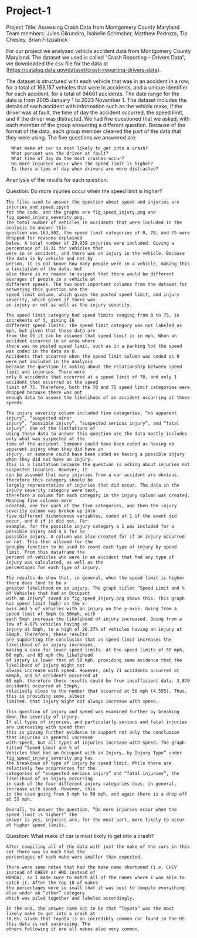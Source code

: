 # Project-1
Project Title: Assessing Crash Data from Montgomery County Maryland
Team members: Jules Gikundiro, Isabelle Scrimsher, Matthew Pedroza, Tia Chesley, Brian Fitzpatrick

For our project we analyzed vehicle accident data from Montgomery County Maryland. The dataset we used 
is called “Crash Reporting – Drivers Data”, we downloaded the csv file for the data at 
(https://catalog.data.gov/dataset/crash-reporting-drivers-data).

The dataset is structured with each vehicle that was in an accident in a row, for a total of 168,157 
vehicles that were in accidents, and a unique identifier for each accident, for a total of 94601 
accidents. The date range for the data is from 2005 January 1 to 2023 November 1. The dataset includes 
the details of each accident with information such as the vehicle make, if the driver was at fault, 
the time of day the accident occurred, the speed limit, and if the driver was distracted. We had five 
questioned that we asked, with each member of the group answering a different question. Because of the 
format of the data, each group member cleaned the part of the data that they were using. The five 
questions we answered are:

      What make of car is most likely to get into a crash?
      What percent was the driver at fault?
      What time of day do the most crashes occur?
      Do more injuries occur when the speed limit is higher?
      Is there a time of day when drivers are more distracted?

Ananlysis of the results for each question:

Question: Do more injuries occur when the speed limit is higher?

	The files used to answer the question about speed and injuries are injuries_and_speed.ipynb 
	for the code, and the graphs are fig_speed_injury.png and fig_speed_injury_severity.png.
	The total number of vehicles in accidents that were included in the analysis to answer this 
	question was 163,502, the speed limit categories of 0, 70, and 75 were dropped for reasons explained 
	below. A total number of 29,939 injuries were included. Giving a percentage of 18.31 for vehicles that 
	were in an accident, and there was an injury in the vehicle. Because the data is by vehicle and not by 
	person, it is not known how many people were in a vehicle, making this a limitation of the data, but 
	also there is no reason to suspect that there would be different averages of people in a vehicle at 
	different speeds. The two most important columns from the dataset for answering this question are the 
	speed limit column, which gives the posted speed limit, and injury severity, which gives if there was 
	an injury or not as well as the injury severity. 
 
	The speed limit category had speed limits ranging from 0 to 75, in increments of 5, giving 16 
	different speed limits. The speed limit category was not labeled as mph, but given that these data are 
	from the US it can be assumed that speed limit is in mph. When an accident occurred in an area where 
	there was no posted speed limit, such as in a parking lot the speed was coded in the data as 0. 
	Accidents that occurred when the speed limit column was coded as 0 were not included in the analysis 
	because the question is asking about the relationship between speed limit and injuries. There were 
	only 6 accidents that occurred at a speed limit of 70, and only 1 accident that occurred at the speed 
	limit of 75. Therefore, both the 70 and 75 speed limit categories were dropped because there was not 
	enough data to assess the likelihood of an accident occurring at these speeds.
 
	The injury severity column included five categories, “no apparent injury”, “suspected minor 
	injury”, “possible injury”, “suspected serious injury”, and “fatal injury”. One of the limitations of 
	using these data to answer this question are the data mostly includes only what was suspected at the 
	time of the accident. Someone could have been coded as having no apparent injury when they did have an 
	injury, or someone could have been coded as having a possible injury when they did not have an injury. 
	This is a limitation because the question is asking about injuries not suspected injuries. However, it 
	can be assumed that many injuries from a car accident are obvious, therefore this category should be 
	largely representative of injuries that did occur. The data in the injury severity category were text, 
	therefore a column for each category in the injury column was created. Meaning five columns were 
	created, one for each of the five categories, and then the injury severity column was broken up into 
	five different dichotomous variables, coded at 1 if the event did occur, and 0 if it did not. For 
	example, for the possible injury category a 1 was included for a possible injury and a 0 for no 
	possible injury. A column was also created for if an injury occurred or not. This then allowed for the 
	groupby function to be used to count each type of injury by speed limit. From this dataframe the 
	percent of vehicles who were in an accident that had any type of injury was calculated, as well as the 
	percentages for each type of injury.
 
	The results do show that, in general, when the speed limit is higher there does tend to be a 
	greater likelihood on an injury. The graph titled “Speed Limit and % of Vehicles that had an Occupant 
	with an Injury” saved as fig_speed_injury.png shows this. This graph has speed limit (mph) on the x-
	axis and % of vehicles with an injury on the y-axis. Going from a speed limit of 5mph to 50mph, with 
	each 5mph increase the likelihood of injury increased. Going from a low of 4.87% vehicles having an 
	injury at 5mph, to a high of 26.37% of vehicles having an injury at 50mph. Therefore, these results 
	are supporting the conclusion that as speed limit increases the likelihood of an injury increases, 
	making a case for lower speed limits. At the speed limits of 55 mph, 60 mph, and 65 mph the likelihood 
	of injury is lower than at 50 mph, providing some evidence that the likelihood of injury might not 
	always increase with speed. However, only 71 accidents occurred at 60mph, and 57 accidents occurred at 
	65 mph, therefore these results could be from insufficient data. 3,870 accidents occurred at 55mph, 
	relatively close to the number that occurred at 50 mph (4,555). Thus, this is providing some, albeit 
	limited. that injury might not always increase with speed.
 
	This question of injury and speed was examined further by breaking down the severity of injury. 
	If all types of injuries, and particularly serious and fatal injuries are increasing with speed then 
	this is giving further evidence to support not only the conclusion that injuries in general increase 
	with speed, but all types of injuries increase with speed. The graph titled “Speed Limit and % of 
	Vehicles that had an Occupant with an Injury, by Injury Type” under fig_speed_injury_severity.png has 
	the breakdown of type of injury by speed limit. While there are relatively few occurrences for the 
	categories of “suspected serious injury” and “fatal injuries”, the likelihood of an injury occurring 
	in each of the four different injury categories does, in general, increase with speed. However, this 
	is the case going from 5 mph to 50 mph, and again there is a drop off at 55 mph.
 
	Overall, to answer the question, “Do more injuries occur when the speed limit is higher?” The 
	answer is yes, injuries are, for the most part, more likely to occur at higher speed limits.

Question: What make of car is most likely to get into a crash?

	After compiling all of the data with just the make of the cars in this set there was so much that the 
	percentages of each make were smaller than expected. 

	There were some notes that had the make name shortened (i.e. CHEV instead of CHEVY or HND instead of 
 	HONDA), so I made sure to match all of the names where I was able to catch it. After the top 10 of makes 
  	the percentages were so small that it was best to compile everything else under an “other” category 
   	which was piled together and labeled accordingly. 

	In the end, the answer came out to be that “Toyota” was the most likely make to get into a crash at 
 	18.6%. Given that Toyota is an incredibly common car found in the US this data is not surprising. The 
  	others following it are all makes also very common. 



